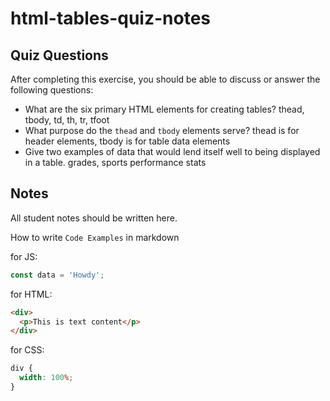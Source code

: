 # html-tables-quiz-notes

## Quiz Questions

After completing this exercise, you should be able to discuss or answer the following questions:

- What are the six primary HTML elements for creating tables?
  thead, tbody, td, th, tr, tfoot
- What purpose do the `thead` and `tbody` elements serve?
  thead is for header elements, tbody is for table data elements
- Give two examples of data that would lend itself well to being displayed in a table.
  grades, sports performance stats

## Notes

All student notes should be written here.

How to write `Code Examples` in markdown

for JS:

```javascript
const data = 'Howdy';
```

for HTML:

```html
<div>
  <p>This is text content</p>
</div>
```

for CSS:

```css
div {
  width: 100%;
}
```
